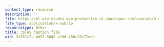 ```yaml
---
content_type: resource
description: ''
file: https://ol-ocw-studio-app-production.s3.amazonaws.com/courses/9-40-introduction-to-neural-computation-spring-2018/2d161c2a4d3280d8e2dd480c20c72edb_PnJEj6TokDA.srt
file_type: application/x-subrip
resourcetype: Other
title: 3play caption file
uid: 2d161c2a-4d32-80d8-e2dd-480c20c72edb
---
```

